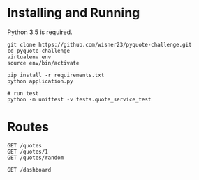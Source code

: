 
# Installing and Running

Python 3.5 is required.

    git clone https://github.com/wisner23/pyquote-challenge.git
    cd pyquote-challenge
    virtualenv env
    source env/bin/activate
    
    pip install -r requirements.txt
    python application.py
    
    # run test
    python -m unittest -v tests.quote_service_test


# Routes

    GET /quotes 
    GET /quotes/1 
    GET /quotes/random 

    GET /dashboard
